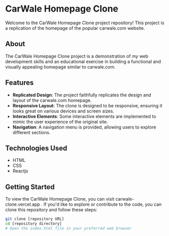 # CarWale Homepage Clone

Welcome to the CarWale Homepage Clone project repository! This project is a replication of the homepage of the popular carwale.com website.

## About

The CarWale Homepage Clone project is a demonstration of my web development skills and an educational exercise in building a functional and visually appealing homepage similar to carwale.com.

## Features

- **Replicated Design**: The project faithfully replicates the design and layout of the carwale.com homepage.
- **Responsive Layout**: The clone is designed to be responsive, ensuring it looks great on various devices and screen sizes.
- **Interactive Elements**: Some interactive elements are implemented to mimic the user experience of the original site.
- **Navigation**: A navigation menu is provided, allowing users to explore different sections.

## Technologies Used

- HTML
- CSS
- Reactjs

## Getting Started

To view the CarWale Homepage Clone, you can visit carwale-clone.vercel.app
. If you'd like to explore or contribute to the code, you can clone this repository and follow these steps:

```bash
git clone [repository URL]
cd [repository directory]
# Open the index.html file in your preferred web browser

